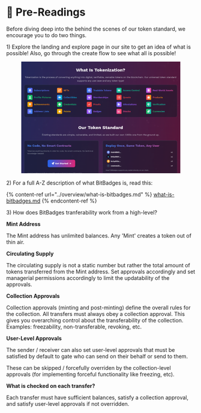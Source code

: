 # 📔 Pre-Readings

Before diving deep into the behind the scenes of our token standard, we encourage you to do two things.

1\) Explore the landing and explore page in our site to get an idea of what is possible! Also, go through the create flow to see what all is possible!

<figure><img src="../.gitbook/assets/image (231).png" alt=""><figcaption></figcaption></figure>

2\) For a full A-Z description of what BitBadges is, read this:

{% content-ref url="../overview/what-is-bitbadges.md" %}
[what-is-bitbadges.md](../overview/what-is-bitbadges.md)
{% endcontent-ref %}

3\) How does BitBadges tranferability work from a high-level?

**Mint Address**

The Mint address has unlimited balances. Any 'Mint' creates a token out of thin air.

**Circulating Supply**

The circulating supply is not a static number but rather the total amount of tokens transferred from the Mint address. Set approvals accordingly and set managerial permissions accordingly to limit the updatability of the approvals.

**Collection Approvals**

Collection approvals (minting and post-minting) define the overall rules for the collection. All transfers must always obey a collection approval. This gives you overarching control about the transferability of the collection. Examples: freezability, non-transferable, revoking, etc.

**User-Level Approvals**

The sender / receiver can also set user-level approvals that must be satisfied by default to gate who can send on their behalf or send to them.

These can be skipped / forcefully overriden by the collection-level approvals (for implementing forceful functionality like freezing, etc).&#x20;

**What is checked on each transfer?**

Each transfer must have sufficient balances, satisfy a collection approval, and satisfy user-level approvals if not overridden.&#x20;
